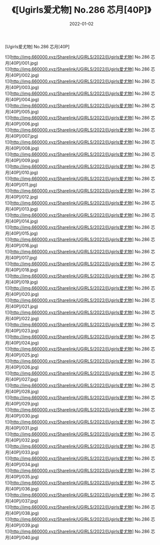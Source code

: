 ﻿---
layout: post
title:  《[Ugirls爱尤物] No.286 芯月[40P]》
date:   2022-01-02
img: http://img.660000.xyz/Sharelink/UGIRLS/2022/[Ugirls爱尤物] No.286 芯月[40P]/000.jpg
categories: [美女, 清纯, 唯美]
---

[Ugirls爱尤物] No.286 芯月[40P]

  ![](http://img.660000.xyz/Sharelink/UGIRLS/2022/[Ugirls爱尤物] No.286 芯月[40P]/001.jpg) <br> ![](http://img.660000.xyz/Sharelink/UGIRLS/2022/[Ugirls爱尤物] No.286 芯月[40P]/002.jpg) <br> ![](http://img.660000.xyz/Sharelink/UGIRLS/2022/[Ugirls爱尤物] No.286 芯月[40P]/003.jpg) <br> ![](http://img.660000.xyz/Sharelink/UGIRLS/2022/[Ugirls爱尤物] No.286 芯月[40P]/004.jpg) <br> ![](http://img.660000.xyz/Sharelink/UGIRLS/2022/[Ugirls爱尤物] No.286 芯月[40P]/005.jpg) <br> ![](http://img.660000.xyz/Sharelink/UGIRLS/2022/[Ugirls爱尤物] No.286 芯月[40P]/006.jpg) <br> ![](http://img.660000.xyz/Sharelink/UGIRLS/2022/[Ugirls爱尤物] No.286 芯月[40P]/007.jpg) <br> ![](http://img.660000.xyz/Sharelink/UGIRLS/2022/[Ugirls爱尤物] No.286 芯月[40P]/008.jpg) <br> ![](http://img.660000.xyz/Sharelink/UGIRLS/2022/[Ugirls爱尤物] No.286 芯月[40P]/009.jpg) <br> ![](http://img.660000.xyz/Sharelink/UGIRLS/2022/[Ugirls爱尤物] No.286 芯月[40P]/010.jpg) <br> ![](http://img.660000.xyz/Sharelink/UGIRLS/2022/[Ugirls爱尤物] No.286 芯月[40P]/011.jpg) <br> ![](http://img.660000.xyz/Sharelink/UGIRLS/2022/[Ugirls爱尤物] No.286 芯月[40P]/012.jpg) <br> ![](http://img.660000.xyz/Sharelink/UGIRLS/2022/[Ugirls爱尤物] No.286 芯月[40P]/013.jpg) <br> ![](http://img.660000.xyz/Sharelink/UGIRLS/2022/[Ugirls爱尤物] No.286 芯月[40P]/014.jpg) <br> ![](http://img.660000.xyz/Sharelink/UGIRLS/2022/[Ugirls爱尤物] No.286 芯月[40P]/015.jpg) <br> ![](http://img.660000.xyz/Sharelink/UGIRLS/2022/[Ugirls爱尤物] No.286 芯月[40P]/016.jpg) <br> ![](http://img.660000.xyz/Sharelink/UGIRLS/2022/[Ugirls爱尤物] No.286 芯月[40P]/017.jpg) <br> ![](http://img.660000.xyz/Sharelink/UGIRLS/2022/[Ugirls爱尤物] No.286 芯月[40P]/018.jpg) <br> ![](http://img.660000.xyz/Sharelink/UGIRLS/2022/[Ugirls爱尤物] No.286 芯月[40P]/019.jpg) <br> ![](http://img.660000.xyz/Sharelink/UGIRLS/2022/[Ugirls爱尤物] No.286 芯月[40P]/020.jpg) <br> ![](http://img.660000.xyz/Sharelink/UGIRLS/2022/[Ugirls爱尤物] No.286 芯月[40P]/021.jpg) <br> ![](http://img.660000.xyz/Sharelink/UGIRLS/2022/[Ugirls爱尤物] No.286 芯月[40P]/022.jpg) <br> ![](http://img.660000.xyz/Sharelink/UGIRLS/2022/[Ugirls爱尤物] No.286 芯月[40P]/023.jpg) <br> ![](http://img.660000.xyz/Sharelink/UGIRLS/2022/[Ugirls爱尤物] No.286 芯月[40P]/024.jpg) <br> ![](http://img.660000.xyz/Sharelink/UGIRLS/2022/[Ugirls爱尤物] No.286 芯月[40P]/025.jpg) <br> ![](http://img.660000.xyz/Sharelink/UGIRLS/2022/[Ugirls爱尤物] No.286 芯月[40P]/026.jpg) <br> ![](http://img.660000.xyz/Sharelink/UGIRLS/2022/[Ugirls爱尤物] No.286 芯月[40P]/027.jpg) <br> ![](http://img.660000.xyz/Sharelink/UGIRLS/2022/[Ugirls爱尤物] No.286 芯月[40P]/028.jpg) <br> ![](http://img.660000.xyz/Sharelink/UGIRLS/2022/[Ugirls爱尤物] No.286 芯月[40P]/029.jpg) <br> ![](http://img.660000.xyz/Sharelink/UGIRLS/2022/[Ugirls爱尤物] No.286 芯月[40P]/030.jpg) <br> ![](http://img.660000.xyz/Sharelink/UGIRLS/2022/[Ugirls爱尤物] No.286 芯月[40P]/031.jpg) <br> ![](http://img.660000.xyz/Sharelink/UGIRLS/2022/[Ugirls爱尤物] No.286 芯月[40P]/032.jpg) <br> ![](http://img.660000.xyz/Sharelink/UGIRLS/2022/[Ugirls爱尤物] No.286 芯月[40P]/033.jpg) <br> ![](http://img.660000.xyz/Sharelink/UGIRLS/2022/[Ugirls爱尤物] No.286 芯月[40P]/034.jpg) <br> ![](http://img.660000.xyz/Sharelink/UGIRLS/2022/[Ugirls爱尤物] No.286 芯月[40P]/035.jpg) <br> ![](http://img.660000.xyz/Sharelink/UGIRLS/2022/[Ugirls爱尤物] No.286 芯月[40P]/036.jpg) <br> ![](http://img.660000.xyz/Sharelink/UGIRLS/2022/[Ugirls爱尤物] No.286 芯月[40P]/037.jpg) <br> ![](http://img.660000.xyz/Sharelink/UGIRLS/2022/[Ugirls爱尤物] No.286 芯月[40P]/038.jpg) <br> ![](http://img.660000.xyz/Sharelink/UGIRLS/2022/[Ugirls爱尤物] No.286 芯月[40P]/039.jpg) <br> ![](http://img.660000.xyz/Sharelink/UGIRLS/2022/[Ugirls爱尤物] No.286 芯月[40P]/040.jpg) <br>